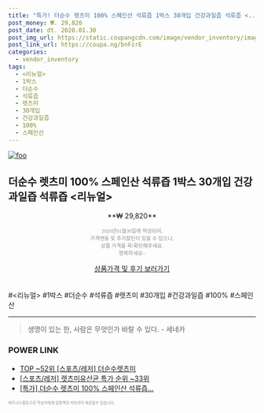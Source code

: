 ```yaml
--- 
title: "특가! 더순수 렛츠미 100% 스페인산 석류즙 1박스 30개입 건강과일즙 석류즙 <..." 
post_money: ₩. 29,820 
post_date: dt. 2020.01.30 
post_img_url: https://static.coupangcdn.com/image/vendor_inventory/images/2019/01/30/19/7/769445a5-9c55-4c49-955f-9d98f77744e5.jpg 
post_link_url: https://coupa.ng/bnFzrE 
categories: 
  - vendor_inventory 
tags: 
  - <리뉴얼> 
  - 1박스 
  - 더순수 
  - 석류즙 
  - 렛츠미 
  - 30개입 
  - 건강과일즙 
  - 100% 
  - 스페인산 
--- 
```

[![foo](https://static.coupangcdn.com/image/vendor_inventory/images/2019/01/30/19/7/769445a5-9c55-4c49-955f-9d98f77744e5.jpg)](https://coupa.ng/bnFzrE) 

## 더순수 렛츠미 100% 스페인산 석류즙 1박스 30개입 건강과일즙 석류즙 <리뉴얼> 
<p style="text-align: center;">**₩ 29,820**</p> 
<p style="text-align: center;"><span style="color: #898c8f; font-family: Georgia,Times,serif; font-size: 0.75em;">2020년01월30일에 작성되어, <br>가격변동 및 추가할인이 있을 수 있으니,<br> 상품 가격을 꼭!확인해주세요.<br>행복하세요~</span> 
</p>	 
<div markdown="0" style="text-align: center;"><a href="https://coupa.ng/bnFzrE" class="btn btn--success">상품가격 및 후기 보러가기</a></div> 
<br><br> 
  #<리뉴얼> #1박스 #더순수 #석류즙 #렛츠미 #30개입 #건강과일즙 #100% #스페인산 
<hr> 

> 생명이 있는 한, 사람은 무엇인가 바랄 수 있다. - 세네카 


### POWER LINK

* <a href="https://blog.naver.com/fasyy4321/221776452709" target="_blank"> TOP ~52위 [스포츠/레저] 더순수렛츠미</a>
* <a href="https://blog.naver.com/sakai111/221789883974" target="_blank"> [스포츠/레저] 렛츠미유산균 특가 순위 ~33위</a>
* <a href="https://blog.naver.com/santokki14/221790412154" target="_blank">[특가] 더순수 렛츠미 100% 스페인산 석류즙...</a>

<span style="color: #898c8f; font-family: Georgia,Times,serif; font-size: 0.55em;">파트너스활동으로 작성자에게 일정액의 커미션이 제공될수 있습니다.</span> 

